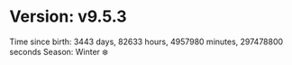 # Version: v9.5.3
Time since birth: 3443 days, 82633 hours, 4957980 minutes, 297478800 seconds
Season: Winter ❄️
